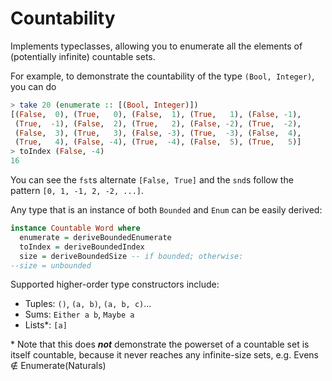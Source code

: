 # Countability

Implements typeclasses, allowing you to enumerate all the elements of (potentially infinite) countable sets.

For example, to demonstrate the countability of the type `(Bool, Integer)`, you can do
```haskell
> take 20 (enumerate :: [(Bool, Integer)])
[(False,  0), (True,   0), (False,  1), (True,   1), (False, -1),
 (True,  -1), (False,  2), (True,   2), (False, -2), (True,  -2),
 (False,  3), (True,   3), (False, -3), (True,  -3), (False,  4),
 (True,   4), (False, -4), (True,  -4), (False,  5), (True,   5)]
> toIndex (False, -4)
16
```

You can see the `fst`s alternate `[False, True]` and the `snd`s follow the pattern `[0, 1, -1, 2, -2, ...]`.

Any type that is an instance of both `Bounded` and `Enum` can be easily derived:
```haskell
instance Countable Word where
  enumerate = deriveBoundedEnumerate
  toIndex = deriveBoundedIndex
  size = deriveBoundedSize -- if bounded; otherwise:
--size = unbounded
```

Supported higher-order type constructors include:
- Tuples: `()`, `(a, b)`, `(a, b, c)`...
- Sums: `Either a b`, `Maybe a`
- Lists\*: `[a]`

\* Note that this does **_not_** demonstrate the powerset of a countable set is itself countable, because it never reaches any infinite-size sets, e.g. Evens ∉ Enumerate(Naturals)